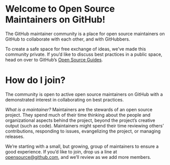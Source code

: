 # Welcome to Open Source Maintainers on GitHub!
The GitHub maintainer community is a place for open source maintainers on GitHub to collaborate with each other, and with GitHubbers.

To create a safe space for free exchange of ideas, we’ve made this community private. If you’d like to discuss best practices in a public space, head on over to GitHub’s [Open Source Guides](https://github.com/github/open-source-guide).

# How do I join?
The community is open to active open source maintainers on GitHub with a demonstrated interest in collaborating on best practices.

_What is a maintainer?_ Maintainers are the stewards of an open source project. They spend much of their time thinking about the people and organizational aspects behind the project, beyond the project’s creative output (such as code). Maintainers might spend their time reviewing others’ contributions, responding to issues, evangelizing the project, or managing releases.

We’re starting with a small, but growing, group of maintainers to ensure a good experience. If you’d like to join, drop us a line at opensource@github.com, and we’ll review as we add more members.

